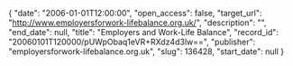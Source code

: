 {
  "date": "2006-01-01T12:00:00", 
  "open_access": false, 
  "target_url": "http://www.employersforwork-lifebalance.org.uk/", 
  "description": "", 
  "end_date": null, 
  "title": "Employers and Work-Life Balance", 
  "record_id": "20060101T120000/pUWpObaq1eVR+RXdz4d3lw==", 
  "publisher": "employersforwork-lifebalance.org.uk", 
  "slug": 136428, 
  "start_date": null
}

